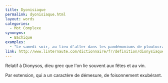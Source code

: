 ```yaml
---
title: Dyonisiaque
permalink: dyonisiaque.html
layout: words
categories:
  - Mot Complexe
synonyms:
  - Bachique
examples:
  - "Le samedi soir, au lieu d'aller dans les pandémoniums de ploutocrates concupiscents, où plutôt devrais je dire ces cloaques sybarites dyonisiaques, vous feriez mieux de redémontrer la formule d'interpolation de Lagrange, ou les équations de types chaleurs associés aux processus Markoviens."
link: http://www.linternaute.com/dictionnaire/fr/definition/dionysiaque/
---
```


Relatif à Dionysos, dieu grec que l'on lie souvent aux fêtes et au vin.

Par extension, qui a un caractère de démesure, de foisonnement exubérant.

